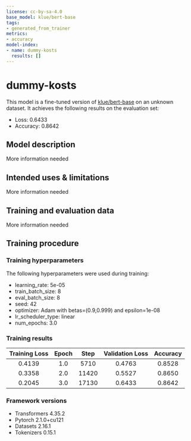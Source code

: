 ```yaml
---
license: cc-by-sa-4.0
base_model: klue/bert-base
tags:
- generated_from_trainer
metrics:
- accuracy
model-index:
- name: dummy-kosts
  results: []
---
```


<!-- This model card has been generated automatically according to the information the Trainer had access to. You
should probably proofread and complete it, then remove this comment. -->

# dummy-kosts

This model is a fine-tuned version of [klue/bert-base](https://huggingface.co/klue/bert-base) on an unknown dataset.
It achieves the following results on the evaluation set:
- Loss: 0.6433
- Accuracy: 0.8642

## Model description

More information needed

## Intended uses & limitations

More information needed

## Training and evaluation data

More information needed

## Training procedure

### Training hyperparameters

The following hyperparameters were used during training:
- learning_rate: 5e-05
- train_batch_size: 8
- eval_batch_size: 8
- seed: 42
- optimizer: Adam with betas=(0.9,0.999) and epsilon=1e-08
- lr_scheduler_type: linear
- num_epochs: 3.0

### Training results

| Training Loss | Epoch | Step  | Validation Loss | Accuracy |
|:-------------:|:-----:|:-----:|:---------------:|:--------:|
| 0.4139        | 1.0   | 5710  | 0.4763          | 0.8528   |
| 0.3358        | 2.0   | 11420 | 0.5527          | 0.8650   |
| 0.2045        | 3.0   | 17130 | 0.6433          | 0.8642   |


### Framework versions

- Transformers 4.35.2
- Pytorch 2.1.0+cu121
- Datasets 2.16.1
- Tokenizers 0.15.1
